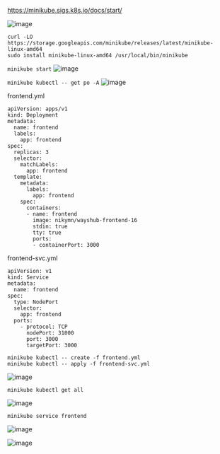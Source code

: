 https://minikube.sigs.k8s.io/docs/start/

![image](https://github.com/nikymn/devops16-dw-nafis/assets/52950376/a5a8a1a7-6f42-4e3c-abae-4bd3e4c1b0c4)
```
curl -LO https://storage.googleapis.com/minikube/releases/latest/minikube-linux-amd64
sudo install minikube-linux-amd64 /usr/local/bin/minikube
```

`minikube start`
![image](https://github.com/nikymn/devops16-dw-nafis/assets/52950376/fa511f62-fde1-4dce-82fd-f80e8ca9ccd9)

`minikube kubectl -- get po -A`
![image](https://github.com/nikymn/devops16-dw-nafis/assets/52950376/6dc17195-6a2d-4d0d-8a06-529525a85b44)

frontend.yml
```
apiVersion: apps/v1
kind: Deployment
metadata:
  name: frontend
  labels:
    app: frontend
spec:
  replicas: 3
  selector:
    matchLabels:
      app: frontend
  template:
    metadata:
      labels:
        app: frontend
    spec:
      containers:
      - name: frontend
        image: nikymn/wayshub-frontend-16
        stdin: true
        tty: true
        ports:
        - containerPort: 3000
```

frontend-svc.yml
```
apiVersion: v1
kind: Service
metadata:
  name: frontend
spec:
  type: NodePort
  selector:
    app: frontend
  ports:
    - protocol: TCP
      nodePort: 31000
      port: 3000
      targetPort: 3000
```

```
minikube kubectl -- create -f frontend.yml
minikube kubectl -- apply -f frontend-svc.yml
```

![image](https://github.com/nikymn/devops16-dw-nafis/assets/52950376/b41228ce-31cf-49a8-9b0a-46993768a4f9)

```
minikube kubectl get all
```
![image](https://github.com/nikymn/devops16-dw-nafis/assets/52950376/6a4d1f9f-b47b-401f-9857-3b6740c84a39)


```
minikube service frontend
```
![image](https://github.com/nikymn/devops16-dw-nafis/assets/52950376/dece6dd0-9114-477f-a77e-0727b7190a8c)

![image](https://github.com/nikymn/devops16-dw-nafis/assets/52950376/3f1d29ee-82b4-4c93-822b-d04ff9e1c8e0)
